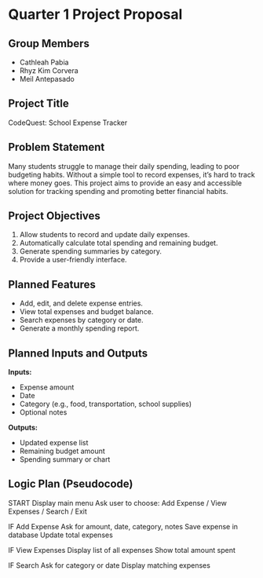 # Quarter 1 Project Proposal 

## Group Members
- Cathleah Pabia
- Rhyz Kim Corvera
- Meil Antepasado

## Project Title
CodeQuest: School Expense Tracker

## Problem Statement
Many students struggle to manage their daily spending, leading to poor budgeting habits. Without a simple tool to record expenses, it’s hard to track where money goes. This project aims to provide an easy and accessible solution for tracking spending and promoting better financial habits.

## Project Objectives
1. Allow students to record and update daily expenses.
2. Automatically calculate total spending and remaining budget.
3. Generate spending summaries by category.
4. Provide a user-friendly interface.

## Planned Features
- Add, edit, and delete expense entries.
- View total expenses and budget balance.
- Search expenses by category or date.
- Generate a monthly spending report.

## Planned Inputs and Outputs
**Inputs:**
- Expense amount
- Date
- Category (e.g., food, transportation, school supplies)
- Optional notes

**Outputs:**
- Updated expense list
- Remaining budget amount
- Spending summary or chart

## Logic Plan (Pseudocode)
START
Display main menu
Ask user to choose: Add Expense / View Expenses / Search / Exit

IF Add Expense
    Ask for amount, date, category, notes
    Save expense in database
    Update total expenses

IF View Expenses
    Display list of all expenses
    Show total amount spent

IF Search
    Ask for category or date
    Display matching expenses

